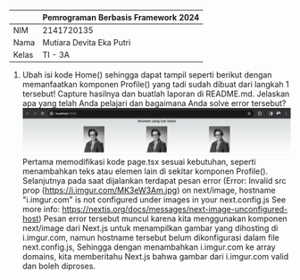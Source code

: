 |  | Pemrograman Berbasis Framework 2024 |
|--|--|
| NIM |  2141720135 |
| Nama |  Mutiara Devita Eka Putri |
| Kelas | TI - 3A |

1. Ubah isi kode Home() sehingga dapat tampil seperti berikut dengan memanfaatkan komponen Profile() yang tadi sudah dibuat dari langkah 1 tersebut!
Capture hasilnya dan buatlah laporan di README.md. Jelaskan apa yang telah Anda pelajari dan bagaimana Anda solve error tersebut?
![alt text](image.png)
Pertama memodifikasi kode page.tsx sesuai kebutuhan, seperti menambahkan teks atau elemen lain di sekitar komponen Profile(). Selanjutnya pada saat dijalankan terdapat pesan error (Error: Invalid src prop (https://i.imgur.com/MK3eW3Am.jpg) on next/image, hostname "i.imgur.com" is not configured under images in your next.config.js
        See more info: https://nextjs.org/docs/messages/next-image-unconfigured-host)
Pesan error tersebut muncul karena kita menggunakan komponen next/image dari Next.js untuk menampilkan gambar yang dihosting di i.imgur.com, namun hostname tersebut belum dikonfigurasi dalam file next.config.js, Sehingga dengan menambahkan i.imgur.com ke array domains, kita memberitahu Next.js bahwa gambar dari i.imgur.com valid dan boleh diproses.